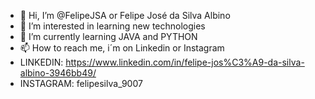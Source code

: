 - 👋 Hi, I’m @FelipeJSA or Felipe José da Silva Albino
- 👀 I’m interested in learning new technologies 
- 🌱 I’m currently learning JAVA and PYTHON 
- 📫 How to reach me, i´m on Linkedin or Instagram 
- LINKEDIN: https://www.linkedin.com/in/felipe-jos%C3%A9-da-silva-albino-3946bb49/
- INSTAGRAM: felipesilva_9007
<!---
FelipeJSA/FelipeJSA is a ✨ special ✨ repository because its `README.md` (this file) appears on your GitHub profile.
You can click the Preview link to take a look at your changes.
--->
